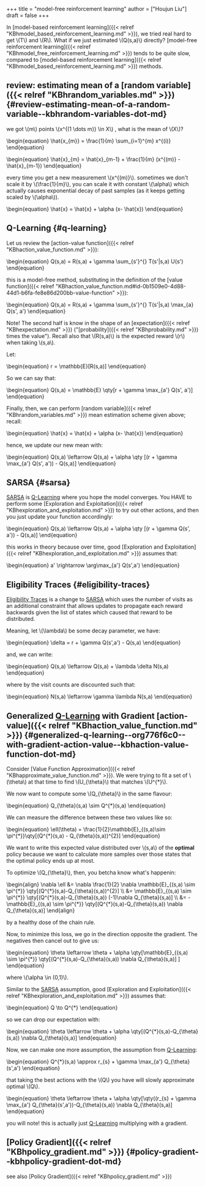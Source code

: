 +++
title = "model-free reinforcement learning"
author = ["Houjun Liu"]
draft = false
+++

In [model-based reinforcement learning]({{< relref "KBhmodel_based_reinforcement_learning.md" >}}), we tried real hard to get \\(T\\) and \\(R\\). What if we just estimated \\(Q(s,a)\\) directly? [model-free reinforcement learning]({{< relref "KBhmodel_free_reinforcement_learning.md" >}}) tends to be quite slow, compared to [model-based reinforcement learning]({{< relref "KBhmodel_based_reinforcement_learning.md" >}}) methods.


## review: estimating mean of a [random variable]({{< relref "KBhrandom_variables.md" >}}) {#review-estimating-mean-of-a-random-variable--kbhrandom-variables-dot-md}

we got \\(m\\) points \\(x^{(1 \dots m)} \in X\\) , what is the mean of \\(X\\)?

\begin{equation}
\hat{x\_{m}} = \frac{1}{m} \sum\_{i=1}^{m} x^{(i)}
\end{equation}

\begin{equation}
\hat{x}\_{m} = \hat{x}\_{m-1} + \frac{1}{m} (x^{(m)} - \hat{x}\_{m-1})
\end{equation}

every time you get a new measurement \\(x^{(m)}\\). sometimes we don't scale it by \\(\frac{1}{m}\\), you can scale it with constant \\(\alpha\\) which actually causes exponential decay of past samples (as it keeps getting scaled by \\(\alpha\\)).

\begin{equation}
\hat{x} = \hat{x} + \alpha (x- \hat{x})
\end{equation}


## Q-Learning {#q-learning}

Let us review the [action-value function]({{< relref "KBhaction_value_function.md" >}}):

\begin{equation}
Q(s,a) = R(s,a) + \gamma \sum\_{s'}^{} T(s'|s,a) U(s')
\end{equation}

this is a model-free method, substituting in the definition of the [value function]({{< relref "KBhaction_value_function.md#id-0b1509e0-4d88-44d1-b6fa-fe8e86d200bb-value-function" >}}):

\begin{equation}
Q(s,a) = R(s,a) + \gamma \sum\_{s'}^{} T(s'|s,a) \max\_{a} Q(s', a')
\end{equation}

Note! The second half is know in the shape of an [expectation]({{< relref "KBhexpectation.md" >}}) ("[probability]({{< relref "KBhprobability.md" >}}) times the value"). Recall also that \\(R(s,a)\\) is the expected reward \\(r\\) when taking \\(s,a\\).

Let:

\begin{equation}
r = \mathbb{E}[R(s,a)]
\end{equation}

So we can say that:

\begin{equation}
Q(s,a) = \mathbb{E} \qty[r + \gamma \max\_{a'} Q(s', a')]
\end{equation}

Finally, then, we can perform [random variable]({{< relref "KBhrandom_variables.md" >}}) mean estimation scheme given above; recall:

\begin{equation}
\hat{x} = \hat{x} + \alpha (x- \hat{x})
\end{equation}

hence, we update our new mean with:

\begin{equation}
Q(s,a) \leftarrow Q(s,a)  + \alpha \qty [(r + \gamma \max\_{a'} Q(s', a')) - Q(s,a)]
\end{equation}


## SARSA {#sarsa}

[SARSA](#sarsa) is [Q-Learning](#q-learning) where you hope the model converges. You HAVE to perform some [Exploration and Exploitation]({{< relref "KBhexploration_and_exploitation.md" >}}) to try out other actions, and then you just update your function accordingly:

\begin{equation}
Q(s,a) \leftarrow Q(s,a)  + \alpha \qty [(r + \gamma  Q(s', a')) - Q(s,a)]
\end{equation}

this works in theory because over time, good [Exploration and Exploitation]({{< relref "KBhexploration_and_exploitation.md" >}}) assumes that:

\begin{equation}
a' \rightarrow \arg\max\_{a'} Q(s',a')
\end{equation}


## Eligibility Traces {#eligibility-traces}

[Eligibility Traces](#eligibility-traces) is a change to [SARSA](#sarsa) which uses the number of visits as an additional constraint that allows updates to propagate each reward backwards given the list of states which caused that reward to be distributed.

Meaning, let \\(\lambda\\) be some decay parameter, we have:

\begin{equation}
\delta = r + \gamma Q(s',a') - Q(s,a)
\end{equation}

and, we can write:

\begin{equation}
Q(s,a) \leftarrow Q(s,a) + \lambda \delta N(s,a)
\end{equation}

where by the visit counts are discounted such that:

\begin{equation}
N(s,a) \leftarrow \gamma \lambda N(s,a)
\end{equation}


## Generalized [Q-Learning](#q-learning) with Gradient [action-value]({{< relref "KBhaction_value_function.md" >}}) {#generalized-q-learning--org776f6c0--with-gradient-action-value--kbhaction-value-function-dot-md}

Consider [Value Function Approximation]({{< relref "KBhapproximate_value_function.md" >}}). We were trying to fit a set of \\(\theta\\) at that time to find \\(U\_{\theta}\\) that matches \\(U^{\*}\\).

We now want to compute some \\(Q\_{\theta}\\) in the same flavour:

\begin{equation}
Q\_{\theta}(s,a) \sim Q^{\*}(s,a)
\end{equation}

We can measure the difference between these two values like so:

\begin{equation}
\ell(\theta) = \frac{1}{2}\mathbb{E}\_{(s,a)\sim \pi^{\*}}\qty[(Q^{\*}(s,a) - Q\_{\theta}(s,a))^{2}]
\end{equation}

We want to write this expected value distributed over \\(s,a\\) of the **optimal** policy because we want to calculate more samples over those states that the optimal policy ends up at most.

To optimize \\(Q\_{\theta}\\), then, you betcha know what's happenin:

\begin{align}
\nabla \ell &= \nabla \frac{1}{2} \nabla \mathbb{E}\_{(s,a) \sim \pi^{\*}} \qty[(Q^{\*}(s,a)-Q\_{\theta}(s,a))^{2}]  \\\\
&= \mathbb{E}\_{(s,a) \sim \pi^{\*}} \qty[(Q^{\*}(s,a)-Q\_{\theta}(s,a)) (-1)\nabla Q\_{\theta}(s,a)]   \\\\
&= -\mathbb{E}\_{(s,a) \sim \pi^{\*}} \qty[(Q^{\*}(s,a)-Q\_{\theta}(s,a)) \nabla Q\_{\theta}(s,a)]
\end{align}

by a healthy dose of the chain rule.

Now, to minimize this loss, we go in the direction opposite the gradient. The negatives then cancel out to give us:

\begin{equation}
\theta \leftarrow \theta + \alpha \qty[\mathbb{E}\_{(s,a) \sim \pi^{\*}} \qty[(Q^{\*}(s,a)-Q\_{\theta}(s,a)) \nabla Q\_{\theta}(s,a)] ]
\end{equation}

where \\(\alpha \in (0,1)\\).

Similar to the [SARSA](#sarsa) assumption, good [Exploration and Exploitation]({{< relref "KBhexploration_and_exploitation.md" >}}) assumes that:

\begin{equation}
Q \to Q^{\*}
\end{equation}

so we can drop our expectation with:

\begin{equation}
\theta \leftarrow \theta + \alpha \qty[(Q^{\*}(s,a)-Q\_{\theta}(s,a)) \nabla Q\_{\theta}(s,a)]
\end{equation}

Now, we can make one more assumption, the assumption from [Q-Learning](#q-learning):

\begin{equation}
Q^{\*}(s,a) \approx r\_{s} + \gamma \max\_{a'} Q\_{\theta}(s',a')
\end{equation}

that taking the best actions with the \\(Q\\) you have will slowly approximate optimal \\(Q\\).

\begin{equation}
\theta \leftarrow \theta + \alpha \qty[\qty((r\_{s} + \gamma \max\_{a'} Q\_{\theta}(s',a'))-Q\_{\theta}(s,a)) \nabla Q\_{\theta}(s,a)]
\end{equation}

you will note! this is actually just [Q-Learning](#q-learning) multiplying with a gradient.


## [Policy Gradient]({{< relref "KBhpolicy_gradient.md" >}}) {#policy-gradient--kbhpolicy-gradient-dot-md}

see also [Policy Gradient]({{< relref "KBhpolicy_gradient.md" >}})
